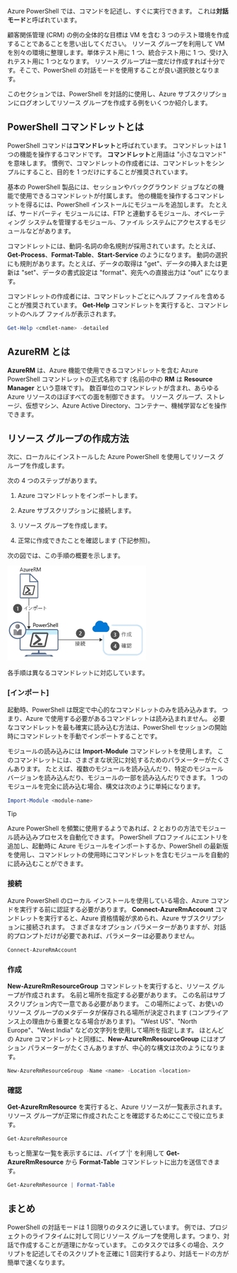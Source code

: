 Azure PowerShell では、コマンドを記述し、すぐに実行できます。 これは**対話モード**と呼ばれています。

顧客関係管理 (CRM) の例の全体的な目標は VM を含む 3 つのテスト環境を作成することであることを思い出してください。 リソース グループを利用して VM を別々の環境に整理します。単体テスト用に 1 つ、統合テスト用に 1 つ、受け入れテスト用に 1 つとなります。 リソース グループは一度だけ作成すれば十分です。そこで、PowerShell の対話モードを使用することが良い選択肢となります。

このセクションでは、PowerShell を対話的に使用し、Azure サブスクリプションにログオンしてリソース グループを作成する例をいくつか紹介します。

## <a name="what-are-powershell-cmdlets"></a>PowerShell コマンドレットとは
PowerShell コマンドは**コマンドレット**と呼ばれています。 コマンドレットは 1 つの機能を操作するコマンドです。 **コマンドレット**と用語は "小さなコマンド" を意味します。 慣例で、コマンドレットの作成者には、コマンドレットをシンプルにすること、目的を 1 つだけにすることが推奨されています。

基本の PowerShell 製品には、セッションやバックグラウンド ジョブなどの機能で使用できるコマンドレットが付属します。 他の機能を操作するコマンドレットを得るには、PowerShell インストールにモジュールを追加します。 たとえば、サードパーティ モジュールには、FTP と連動するモジュール、オペレーティング システムを管理するモジュール、ファイル システムにアクセスするモジュールなどがあります。

コマンドレットには、動詞-名詞の命名規則が採用されています。たとえば、**Get-Process**、**Format-Table**、**Start-Service** のようになります。 動詞の選択にも規則があります。たとえば、データの取得は "get"、データの挿入または更新は "set"、データの書式設定は "format"、宛先への直接出力は "out" になります。

コマンドレットの作成者には、コマンドレットごとにヘルプ ファイルを含めることが推奨されています。 **Get-Help** コマンドレットを実行すると、コマンドレットのヘルプ ファイルが表示されます。

```powershell
Get-Help <cmdlet-name> -detailed
```

## <a name="what-is-azurerm"></a>AzureRM とは
**AzureRM** は、Azure 機能で使用できるコマンドレットを含む Azure PowerShell コマンドレットの正式名称です (名前の中の **RM** は **Resource Manager** という意味です)。 数百単位のコマンドレットが含まれ、あらゆる Azure リソースのほぼすべての面を制御できます。 リソース グループ、ストレージ、仮想マシン、Azure Active Directory、コンテナー、機械学習などを操作できます。

## <a name="how-to-create-a-resource-group"></a>リソース グループの作成方法
次に、ローカルにインストールした Azure PowerShell を使用してリソース グループを作成します。 

次の 4 つのステップがあります。 

1. Azure コマンドレットをインポートします。

1. Azure サブスクリプションに接続します。

1. リソース グループを作成します。

1. 正常に作成できたことを確認します (下記参照)。

次の図では、この手順の概要を示します。

![リソース グループを作成する手順を示す図。](../media/5-create-resource-overview.png)

各手順は異なるコマンドレットに対応しています。

### <a name="import"></a>[インポート]
起動時、PowerShell は既定で中心的なコマンドレットのみを読み込みます。 つまり、Azure で使用する必要があるコマンドレットは読み込まれません。 必要なコマンドレットを最も確実に読み込む方法は、PowerShell セッションの開始時にコマンドレットを手動でインポートすることです。

モジュールの読み込みには **Import-Module** コマンドレットを使用します。 このコマンドレットには、さまざまな状況に対処するためのパラメーターがたくさんあります。 たとえば、複数のモジュールを読み込んだり、特定のモジュール バージョンを読み込んだり、モジュールの一部を読み込んだりできます。 1 つのモジュールを完全に読み込む場合、構文は次のように単純になります。

```powershell
Import-Module <module-name>
```

> [!TIP]
> Azure PowerShell を頻繁に使用するようであれば、2 とおりの方法でモジュール読み込みプロセスを自動化できます。 PowerShell プロファイルにエントリを追加し、起動時に Azure モジュールをインポートするか、PowerShell の最新版を使用し、コマンドレットの使用時にコマンドレットを含むモジュールを自動的に読み込むことができます。

### <a name="connect"></a>接続
Azure PowerShell のローカル インストールを使用している場合、Azure コマンドを実行する前に認証する必要があります。 **Connect-AzureRmAccount** コマンドレットを実行すると、Azure 資格情報が求められ、Azure サブスクリプションに接続されます。 さまざまなオプション パラメーターがありますが、対話的プロンプトだけが必要であれば、パラメーターは必要ありません。

```powershell
Connect-AzureRmAccount
```

### <a name="create"></a>作成
**New-AzureRmResourceGroup** コマンドレットを実行すると、リソース グループが作成されます。 名前と場所を指定する必要があります。 この名前はサブスクリプション内で一意である必要があります。 この場所によって、お使いのリソース グループのメタデータが保存される場所が決定されます (コンプライアンス上の理由から重要となる場合があります)。 "West US"、"North Europe"、"West India" などの文字列を使用して場所を指定します。 ほとんどの Azure コマンドレットと同様に、**New-AzureRmResourceGroup** にはオプション パラメーターがたくさんありますが、中心的な構文は次のようになります。

```powershell
New-AzureRmResourceGroup -Name <name> -Location <location>
```

### <a name="verify"></a>確認
**Get-AzureRmResource** を実行すると、Azure リソースが一覧表示されます。 リソース グループが正常に作成されたことを確認するためにここで役に立ちます。

```powershell
Get-AzureRmResource
```

もっと簡潔な一覧を表示するには、パイプ '|' を利用して **Get-AzureRmResource** から **Format-Table** コマンドレットに出力を送信できます。

```powershell
Get-AzureRmResource | Format-Table
```

## <a name="summary"></a>まとめ
PowerShell の対話モードは 1 回限りのタスクに適しています。 例では、プロジェクトのライフタイムに対して同じリソース グループを使用します。つまり、対話で作成することが道理にかなっています。 このタスクでは多くの場合、スクリプトを記述してそのスクリプトを正確に 1 回実行するより、対話モードの方が簡単で速くなります。